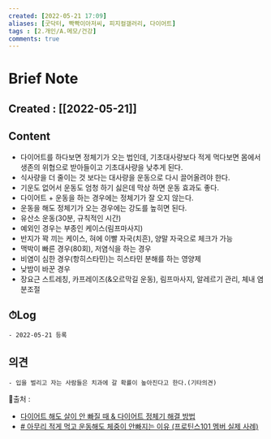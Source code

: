 ```yaml
---
created: [2022-05-21 17:09]
aliases: [굿닥터, 빡빡이아저씨, 피지컬갤러리, 다이어트]
tags : [2.개인/A.메모/건강]
comments: true
---
```


# Brief Note
## Created : [[2022-05-21]]
## Content
- 다이어트를 하다보면 정체기가 오는 법인데, 기초대사량보다 적게 먹다보면 몸에서 생존의 위협으로 받아들이고 기초대사량을 낮추게 된다.
- 식사량을 더 줄이는 것 보다는 대사량을 운동으로 다시 끌어올려야 한다.
- 기운도 없어서 운동도 엄청 하기 싫은데 막상 하면 운동 효과도 좋다.
- 다이어트 + 운동을 하는 경우에는 정체기가 잘 오지 않는다.
- 운동을 해도 정체기가 오는 경우에는 강도를 높히면 된다.
- 유산소 운동(30분, 규칙적인 시간)
- 예외인 경우는 부종인 케이스(림프마사지)
- 반지가 꽉 끼는 케이스, 혀에 이빨 자국(치흔), 양말 자국으로 체크가 가능
- 맥박이 빠른 경우(80회), 저염식을 하는 경우 
- 비염이 심한 경우(항히스타민)는 히스타민 분해를 하는 영양제
- 낮밤이 바꾼 경우
- 장요근 스트레칭, 카프레이즈(&오르막길 운동), 림프마사지, 알레르기 관리, 체내 염분조절

## ⏱Log
	- 2022-05-21 등록

## 의견
	- 입을 벌리고 자는 사람들은 치과에 갈 확률이 높아진다고 한다.(기타의견)


📙출처 :
- [다이어트 해도 살이 안 빠질 때 & 다이어트 정체기 해결 방법](https://www.youtube.com/watch?v=L-YT6oULipY)
- [# 아무리 적게 먹고 운동해도 체중이 안빠지는 이유 (프로틴스101 멤버 실제 사례)](https://www.youtube.com/watch?v=v-FA4J1JOJc)
